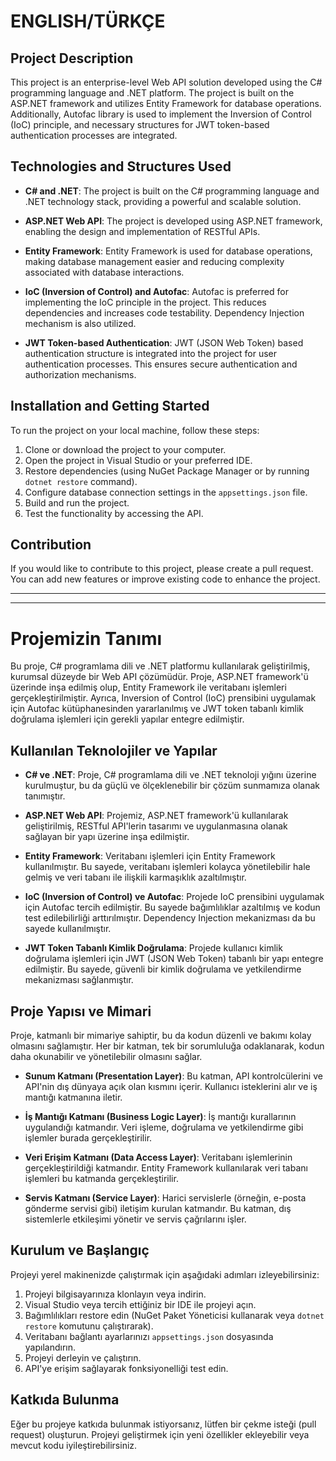 # ENGLISH/TÜRKÇE

## Project Description

This project is an enterprise-level Web API solution developed using the C# programming language and .NET platform. The project is built on the ASP.NET framework and utilizes Entity Framework for database operations. Additionally, Autofac library is used to implement the Inversion of Control (IoC) principle, and necessary structures for JWT token-based authentication processes are integrated.

## Technologies and Structures Used

- **C# and .NET**: The project is built on the C# programming language and .NET technology stack, providing a powerful and scalable solution.
  
- **ASP.NET Web API**: The project is developed using ASP.NET framework, enabling the design and implementation of RESTful APIs.
  
- **Entity Framework**: Entity Framework is used for database operations, making database management easier and reducing complexity associated with database interactions.
  
- **IoC (Inversion of Control) and Autofac**: Autofac is preferred for implementing the IoC principle in the project. This reduces dependencies and increases code testability. Dependency Injection mechanism is also utilized.

- **JWT Token-based Authentication**: JWT (JSON Web Token) based authentication structure is integrated into the project for user authentication processes. This ensures secure authentication and authorization mechanisms.

## Installation and Getting Started

To run the project on your local machine, follow these steps:

1. Clone or download the project to your computer.
2. Open the project in Visual Studio or your preferred IDE.
3. Restore dependencies (using NuGet Package Manager or by running `dotnet restore` command).
4. Configure database connection settings in the `appsettings.json` file.
5. Build and run the project.
6. Test the functionality by accessing the API.

## Contribution

If you would like to contribute to this project, please create a pull request. You can add new features or improve existing code to enhance the project.

-------------------------------------------------------------------------------------------------------------------------------------------------------------------------------------------------------------------------------------
-------------------------------------------------------------------------------------------------------------------------------------------------------------------------------------------------------------------------------------

# Projemizin Tanımı

Bu proje, C# programlama dili ve .NET platformu kullanılarak geliştirilmiş, kurumsal düzeyde bir Web API çözümüdür. Proje, ASP.NET framework'ü üzerinde inşa edilmiş olup, Entity Framework ile veritabanı işlemleri gerçekleştirilmiştir. Ayrıca, Inversion of Control (IoC) prensibini uygulamak için Autofac kütüphanesinden yararlanılmış ve JWT token tabanlı kimlik doğrulama işlemleri için gerekli yapılar entegre edilmiştir.

## Kullanılan Teknolojiler ve Yapılar

- **C# ve .NET**: Proje, C# programlama dili ve .NET teknoloji yığını üzerine kurulmuştur, bu da güçlü ve ölçeklenebilir bir çözüm sunmamıza olanak tanımıştır.
  
- **ASP.NET Web API**: Projemiz, ASP.NET framework'ü kullanılarak geliştirilmiş, RESTful API'lerin tasarımı ve uygulanmasına olanak sağlayan bir yapı üzerine inşa edilmiştir.
  
- **Entity Framework**: Veritabanı işlemleri için Entity Framework kullanılmıştır. Bu sayede, veritabanı işlemleri kolayca yönetilebilir hale gelmiş ve veri tabanı ile ilişkili karmaşıklık azaltılmıştır.
  
- **IoC (Inversion of Control) ve Autofac**: Projede IoC prensibini uygulamak için Autofac tercih edilmiştir. Bu sayede bağımlılıklar azaltılmış ve kodun test edilebilirliği arttırılmıştır. Dependency Injection mekanizması da bu sayede kullanılmıştır.

- **JWT Token Tabanlı Kimlik Doğrulama**: Projede kullanıcı kimlik doğrulama işlemleri için JWT (JSON Web Token) tabanlı bir yapı entegre edilmiştir. Bu sayede, güvenli bir kimlik doğrulama ve yetkilendirme mekanizması sağlanmıştır.

## Proje Yapısı ve Mimari

Proje, katmanlı bir mimariye sahiptir, bu da kodun düzenli ve bakımı kolay olmasını sağlamıştır. Her bir katman, tek bir sorumluluğa odaklanarak, kodun daha okunabilir ve yönetilebilir olmasını sağlar.

- **Sunum Katmanı (Presentation Layer)**: Bu katman, API kontrolcülerini ve API'nin dış dünyaya açık olan kısmını içerir. Kullanıcı isteklerini alır ve iş mantığı katmanına iletir.

- **İş Mantığı Katmanı (Business Logic Layer)**: İş mantığı kurallarının uygulandığı katmandır. Veri işleme, doğrulama ve yetkilendirme gibi işlemler burada gerçekleştirilir.

- **Veri Erişim Katmanı (Data Access Layer)**: Veritabanı işlemlerinin gerçekleştirildiği katmandır. Entity Framework kullanılarak veri tabanı işlemleri bu katmanda gerçekleştirilir.

- **Servis Katmanı (Service Layer)**: Harici servislerle (örneğin, e-posta gönderme servisi gibi) iletişim kurulan katmandır. Bu katman, dış sistemlerle etkileşimi yönetir ve servis çağrılarını işler.

## Kurulum ve Başlangıç

Projeyi yerel makinenizde çalıştırmak için aşağıdaki adımları izleyebilirsiniz:

1. Projeyi bilgisayarınıza klonlayın veya indirin.
2. Visual Studio veya tercih ettiğiniz bir IDE ile projeyi açın.
3. Bağımlılıkları restore edin (NuGet Paket Yöneticisi kullanarak veya `dotnet restore` komutunu çalıştırarak).
4. Veritabanı bağlantı ayarlarınızı `appsettings.json` dosyasında yapılandırın.
5. Projeyi derleyin ve çalıştırın.
6. API'ye erişim sağlayarak fonksiyonelliği test edin.

## Katkıda Bulunma

Eğer bu projeye katkıda bulunmak istiyorsanız, lütfen bir çekme isteği (pull request) oluşturun. Projeyi geliştirmek için yeni özellikler ekleyebilir veya mevcut kodu iyileştirebilirsiniz.
